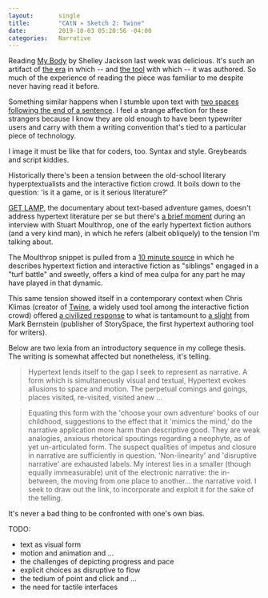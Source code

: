 ```yaml
---
layout:       single
title:        "CAtN » Sketch 2: Twine"
date:         2019-10-03 05:20:56 -04:00
categories:   Narrative
---
```


Reading [My Body](http://collection.eliterature.org/1/works/jackson__my_body_a_wunderkammer/index.html) by Shelley Jackson last week was delicious. It's such an artifact of [the era](https://www.wired.com/2013/04/hypertext/) in which -- and [the tool](https://www.eastgate.com/storyspace/) with which -- it was authored. So much of the experience of reading the piece was familiar to me despite never having read it before.

Something similar happens when I stumble upon text with [two spaces following the end of a sentence](https://www.cultofpedagogy.com/two-spaces-after-period/). I feel a strange affection for these strangers because I know they are old enough to have been typewriter users and carry with them a writing convention that's tied to a particular piece of technology.

I image it must be like that for coders, too. Syntax and style. Greybeards and script kiddies.

Historically there's been a tension between the old-school literary hyperptextualists and the  interactive fiction crowd. It boils down to the question: 'is it a game, or is it serious literature?'

[GET LAMP](https://youtu.be/LRhbcDzbGSU), the documentary about text-based adventure games, doesn't address hypertext literature per se but there's [a brief moment](https://youtu.be/LRhbcDzbGSU?t=1h17m29s) during an interview with Stuart Moulthrop, one of the early hypertext fiction authors (and a very kind man), in which he refers (albeit obliquely) to the tension I'm talking about.

The Moulthrop snippet is pulled from a [10 minute source](https://archive.org/details/getlamp_moulthrop) in which he describes hypertext fiction and interactive fiction as "siblings" engaged in a "turf battle" and sweetly, offers a kind of mea culpa for any part he may have played in that dynamic.

This same tension showed itself in a contemporary context when Chris Klimas (creator of [Twine](https://twinery.org), a widely used tool among the interactive fiction crowd) offered [a civilized response](http://chrisklimas.com/the-economy-of-twine/) to what is tantamount to [a slight](http://publishingperspectives.com/2014/02/exprima-talks-reading-hypertext-with-mark-berstein/) from Mark Bernstein (publisher of StorySpace, the first hypertext authoring tool for writers).

Below are two lexia from an introductory sequence in my college thesis. The writing is somewhat affected but nonetheless, it's telling.

> Hypertext lends itself to the gap I seek to represent as narrative. A form which is simultaneously visual and textual, Hypertext evokes allusions to space and motion. The perpetual comings and goings, places visited, re-visited, visited anew ...

> Equating this form with the 'choose your own adventure' books of our childhood, suggestions to the effect that it 'mimics the mind,' do the narrative application more harm than descriptive good. They are weak analogies, anxious rhetorical spoutings regarding a neophyte, as of yet un-articulated form. The suspect qualities of impetus and closure in narrative are sufficiently in question. 'Non-linearity' and 'disruptive narrative' are exhausted labels. My interest lies in a smaller (though equally immeasurable) unit of the electronic narrative: the in-between, the moving from one place to another... the narrative void. I seek to draw out the link, to incorporate and exploit it for the sake of the telling.

It's never a bad thing to be confronted with one's own bias.

TODO:

- text as visual form
- motion and animation and ...
- the challenges of depicting progress and pace
- explicit choices as disruptive to flow
- the tedium of point and click and ...
- the need for tactile interfaces
